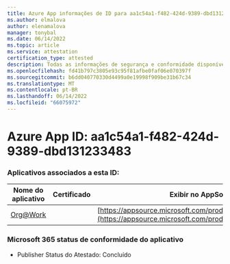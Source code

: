 ```yaml
---
title: Azure App informações de ID para aa1c54a1-f482-424d-9389-dbd131233483
ms.author: elmalova
author: elenamalova
manager: tonybal
ms.date: 06/14/2022
ms.topic: article
ms.service: attestation
certification_type: attested
description: Todas as informações de segurança e conformidade disponíveis para aa1c54a1-f482-424d-9389-dbd131233483.
ms.openlocfilehash: fd41b797c3805e93c95f81afbe0faf06e070397f
ms.sourcegitcommit: b6dd040770330d4499a0e19998f909be31b67c34
ms.translationtype: MT
ms.contentlocale: pt-BR
ms.lasthandoff: 06/14/2022
ms.locfileid: "66075972"
---
```

# <a name="azure-app-id-aa1c54a1-f482-424d-9389-dbd131233483"></a>Azure App ID: aa1c54a1-f482-424d-9389-dbd131233483


### <a name="apps-associated-with-this-id"></a>Aplicativos associados a esta ID:
| **Nome do aplicativo** | **Certificado** | **Exibir no AppSource** |
|--------------|---------------|-----------------------|
| [Org@Work](../forward/WA200002461.md) |  | [https://appsource.microsoft.com/product/office/WA200002461](https://appsource.microsoft.com/product/office/WA200002461) |

### <a name="microsoft-365-app-compliance-status"></a>Microsoft 365 status de conformidade do aplicativo
- Publisher Status do Atestado: Concluído
